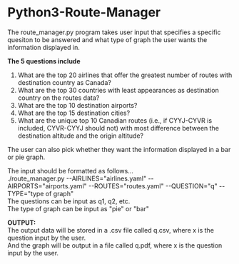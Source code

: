 # Python3-Route-Manager
The route_manager.py program takes user input that specifies a specific quesiton to be answered and what type of graph the user wants the information displayed in.

**The 5 questions include**  
1. What are the top 20 airlines that offer the greatest number of routes with destination country as Canada?  
2. What are the top 30 countries with least appearances as destination country on the routes data?  
3. What are the top 10 destination airports?  
4. What are the top 15 destination cities?  
5. What are the unique top 10 Canadian routes (i.e., if CYYJ-CYVR is included, CYVR-CYYJ should not) with most difference between the destination altitude and the origin altitude?  

The user can also pick whether they want the information displayed in a bar or pie graph.

The input should be formatted as follows...  
./route_manager.py --AIRLINES="airlines.yaml" --AIRPORTS="airports.yaml" --ROUTES="routes.yaml" --QUESTION="q<x>" --TYPE="type of graph"  
The questions can be input as q1, q2, etc.  
The type of graph can be input as "pie" or "bar"  
  
  
**OUTPUT:**  
The output data will be stored in a .csv file called q<x>.csv, where x is the question input by the user.  
And the graph will be output in a file called q<x>.pdf, where x is the question input by the user.


